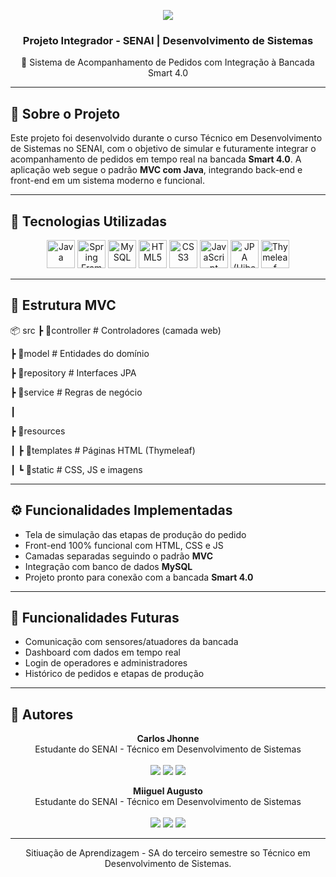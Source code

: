 <p align="center">
  <img src="https://capsule-render.vercel.app/api?type=waving&color=0A2647,50:144272,100:2C74B3&height=150&section=header&text=AppSmartWeb&fontSize=38&fontAlign=center&animation=fadeIn&fontColor=FFFFFF" />
</p>

<h3 align="center">Projeto Integrador - SENAI | Desenvolvimento de Sistemas</h3>

<p align="center">🚀 Sistema de Acompanhamento de Pedidos com Integração à Bancada Smart 4.0</p>

---

## 📌 Sobre o Projeto

Este projeto foi desenvolvido durante o curso Técnico em Desenvolvimento de Sistemas no SENAI, com o objetivo de simular e futuramente integrar o acompanhamento de pedidos em tempo real na bancada **Smart 4.0**. A aplicação web segue o padrão **MVC com Java**, integrando back-end e front-end em um sistema moderno e funcional.

---

## 🧪 Tecnologias Utilizadas

<div align="center">
  <img src="https://cdn.jsdelivr.net/gh/devicons/devicon/icons/java/java-original.svg" width="45px" title="Java" />
  <img src="https://cdn.jsdelivr.net/gh/devicons/devicon/icons/spring/spring-original.svg" width="45px" title="Spring Framework" />
  <img src="https://cdn.jsdelivr.net/gh/devicons/devicon/icons/mysql/mysql-original.svg" width="45px" title="MySQL" />
  <img src="https://cdn.jsdelivr.net/gh/devicons/devicon/icons/html5/html5-original.svg" width="45px" title="HTML5" />
  <img src="https://cdn.jsdelivr.net/gh/devicons/devicon/icons/css3/css3-original.svg" width="45px" title="CSS3" />
  <img src="https://cdn.jsdelivr.net/gh/devicons/devicon/icons/javascript/javascript-original.svg" width="45px" title="JavaScript" />
  <img src="https://cdn-icons-png.flaticon.com/512/5968/5968342.png" width="45px" title="JPA (Hibernate)" />
  <img src="https://cdn-icons-png.flaticon.com/512/5968/5968332.png" width="45px" title="Thymeleaf" />
</div>

---

## 🧱 Estrutura MVC

📦 src
┣ 📂controller # Controladores (camada web)

┣ 📂model # Entidades do domínio

┣ 📂repository # Interfaces JPA

┣ 📂service # Regras de negócio

┃

┣ 📂resources

  ┃ ┣ 📂templates # Páginas HTML (Thymeleaf)

   ┃ ┗ 📂static # CSS, JS e imagens

---

## ⚙️ Funcionalidades Implementadas

- Tela de simulação das etapas de produção do pedido
- Front-end 100% funcional com HTML, CSS e JS
- Camadas separadas seguindo o padrão **MVC**
- Integração com banco de dados **MySQL**
- Projeto pronto para conexão com a bancada **Smart 4.0**

---

## 🧩 Funcionalidades Futuras

- Comunicação com sensores/atuadores da bancada
- Dashboard com dados em tempo real
- Login de operadores e administradores
- Histórico de pedidos e etapas de produção

---

## 👤 Autores

<p align="center">
  <b>Carlos Jhonne</b>  
  <br/>Estudante do SENAI - Técnico em Desenvolvimento de Sistemas  
  <br/><br/>
  <a href="mailto:carlosjhonne7@gmail.com"><img src="https://img.shields.io/badge/Gmail-D14836?style=for-the-badge&logo=gmail&logoColor=white" /></a>
  <a href="https://www.linkedin.com/in/carlos-jhonne/"><img src="https://img.shields.io/badge/LinkedIn-0077B5?style=for-the-badge&logo=linkedin&logoColor=white" /></a>
  <a href="https://github.com/JhonneSB"><img src="https://img.shields.io/badge/GitHub-100000?style=for-the-badge&logo=github&logoColor=white" /></a>
</p>

<p align="center">
  <b>Miiguel Augusto</b>  
  <br/>Estudante do SENAI - Técnico em Desenvolvimento de Sistemas  
  <br/><br/>
  <a href="mailto:miguelazuoss@gmail.com"><img src="https://img.shields.io/badge/Gmail-D14836?style=for-the-badge&logo=gmail&logoColor=white" /></a>
  <a href="https://www.linkedin.com/in/carlos-jhonne/"><img src="https://img.shields.io/badge/LinkedIn-0077B5?style=for-the-badge&logo=linkedin&logoColor=white" /></a>
  <a href="https://www.linkedin.com/in/miguel-augusto-3319b9227/"><img src="https://img.shields.io/badge/GitHub-100000?style=for-the-badge&logo=github&logoColor=white" /></a>
</p>

---

<p align="center"> Sitiuação de Aprendizagem - SA do terceiro semestre so Técnico em Desenvolvimento de Sistemas.</p>
